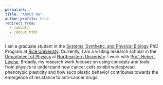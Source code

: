 ```yaml
---
permalink: /
title: "About me"
author_profile: true
redirect_from:
  - /about/
  - /about.html
---
```


I am a graduate student in the [Systems, Synthetic, and Physical Biology](https://sspb.rice.edu/) PhD Program at [Rice Univeristy](https://www.rice.edu/). Currently, I am a visiting research scholar in the [Department of Physics](https://cos.northeastern.edu/physics/) at [Northeastern Univeristy](https://www.northeastern.edu/). I work with [Prof. Hebert Levine](https://coe.northeastern.edu/people/levine-herbert/).
Broadly, my research work focuses on using concepts and tools from physics to understand how cancer cells exhibit widespread phenotypic plasticity and how such plastic behavior contributes towards the emergence of resistance to anti-cancer drugs.
